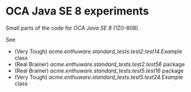 # OCA Java SE 8 experiments

Small parts of the code for *OCA Java SE 8* (1Z0-808).

See
* (Very Tough) *acme.enthuware.standard_tests.test2.test14.Example* class
* (Real Brainer) *acme.enthuware.standard_tests.test2.test56* package
* (Real Brainer) *acme.enthuware.standard_tests.test5.test16* package
* (Very Tough) *acme.enthuware.standard_tests.test5.test24.Example* class